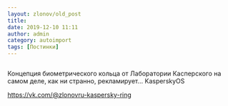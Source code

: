 ```yaml
---
layout: zlonov/old_post
title: 
date: 2019-12-10 11:11
author: admin
category: autoimport
tags: [Постинки]
---
```

<!-- wp:image {"id":73613, "align": "center"} -->
<div class="wp-block-image"><figure class="aligncenter"><img src="/assets/uploads/digital-identity-1-scaled.jpg" alt="" class="wp-image-73613" /></figure></div>
<!-- /wp:image -->


Концепция биометрического кольца от Лаборатории Касперского на самом деле, как ни странно, рекламирует… KasperskyOS




<a href="https://vk.com/@zlonovru-kaspersky-ring">https://vk.com/@zlonovru-kaspersky-ring</a>

